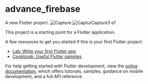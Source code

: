 # advance_firebase

A new Flutter project.
![Capture](https://github.com/mudakkirafridi/Advance_firebase/assets/139226585/bca4fa72-b7ad-4f81-a05b-ea1fc74fa816)
![Captur![Capture3](https://github.com/mudakkirafridi/Advance_firebase/assets/139226585/43fad25c-b453-4198-b78e-951b46e4c1cf)
e1](https://github.com/mudakkirafridi/Advance_firebase/assets/139226585/5227c0ba-996e-4b06-a68b-9a11363f53da)



This project is a starting point for a Flutter application.

A few resources to get you started if this is your first Flutter project:

- [Lab: Write your first Flutter app](https://docs.flutter.dev/get-started/codelab)
- [Cookbook: Useful Flutter samples](https://docs.flutter.dev/cookbook)

For help getting started with Flutter development, view the
[online documentation](https://docs.flutter.dev/), which offers tutorials,
samples, guidance on mobile development, and a full API reference.
